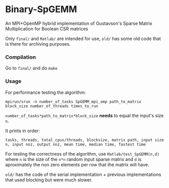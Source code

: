 # Binary-SpGEMM
An MPI+OpenMP hybrid implementation of Gustavson's Sparse Matrix Multiplication for Boolean CSR matrices

Only `final/` and `Matlab/` are intended for use, `old/` has some old code that is there for archiving purposes.

### Compilation ###
Go to `final/` and do `make`

### Usage ###
For performance testing the algorithm:

`mpirun/srun -n number_of_tasks SpGEMM_mpi_omp path_to_matrix block_size number_of_threads times_to_run`

`number_of_tasks*path_to_matrix*block_size` **needs** to equal the input's size `n`.

It prints in order:

`tasks, threads, total_cpus/threads, blocksize, matrix path, input size n, input nnz, output nnz, mean time, median time, fastest time`

For testing the correctness of the algorithm, use `Matlab/test_SpGEMM(n,d)` where `n` is the size of the `n*n` random input sparse matrix and `d` is aproximately
the non zero elements per row that the matrix will have.

`old/` has the code of the serial implementation + previous implementations that used blocking but were much slower.
